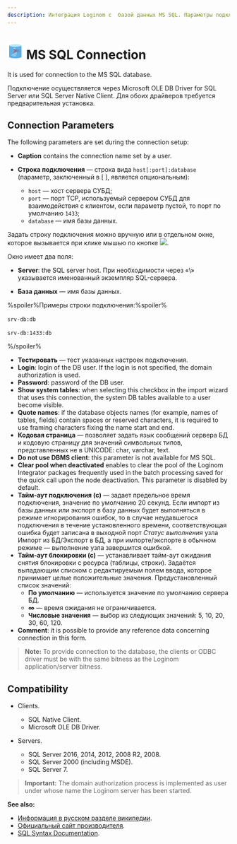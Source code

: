 ```yaml
---
description: Интеграция Loginom с  базой данных MS SQL. Параметры подключения. Совместимость.
---
```

# ![ ](./../../../images/icons/common/data-sources/db-mssql_default.svg) MS SQL Connection

It is used for connection to the MS SQL database.

Подключение осуществляется через Microsoft OLE DB Driver for SQL Server или SQL Server Native Client. Для обоих драйверов требуется предварительная установка.

## Connection Parameters

The following parameters are set during the connection setup:

* **Caption** contains the connection name set by a user.
* **Строка подключения** — строка вида `host[:port]:database` (параметр, заключенный в [ ], является опциональным):

   * `host` — хост сервера СУБД;
   * `port` — порт TCP, используемый сервером СУБД для взаимодействия с клиентом, если параметр пустой, то порт по умолчанию `1433`;
   * `database` — имя базы данных.

Задать строку подключения можно вручную или в отдельном окне, которое вызывается при клике мышью по кнопке ![ ](./../../../images/extjs-theme/form/open-trigger/open-trigger_default.svg).

Окно имеет два поля:

* **Server**: the SQL server host. При необходимости через «\» указывается именованный экземпляр SQL-сервера.

* **База данных** — имя базы данных.

%spoiler%Примеры строки подключения:%spoiler%

`srv-db:db`

`srv-db:1433:db`

%/spoiler%

* **Тестировать** — тест указанных настроек подключения.
* **Login**: login of the DB user. If the login is not specified, the domain authorization is used.
* **Password**: password of the DB user.
* **Show system tables**: when selecting this checkbox in the import wizard that uses this connection, the system DB tables available to a user become visible.
* **Quote names**: if the database objects names (for example, names of tables, fields) contain spaces or reserved characters, it is required to use framing characters fixing the name start and end.
* **Кодовая страница** — позволяет задать язык сообщений сервера БД и кодовую страницу для значений символьных типов, представленных не в UNICODE: char, varchar, text.
* **Do not use DBMS client**: this parameter is not available for MS SQL.
* **Clear pool when deactivated** enables to clear the pool of the Loginom Integrator packages frequently used in the batch processing saved for the quick call upon the node deactivation. This parameter is disabled by default.
* **Тайм-аут подключения (c)** — задает предельное время подключения, значение по умолчанию 20 секунд. Если импорт из базы данных или экспорт в базу данных будет выполняться в режиме игнорирования ошибок, то в случае неудавшегося подключения в течение установленного времени, соответствующая ошибка будет записана в выходной порт *Статус выполнения* узла Импорт из БД/Экспорт в БД, а при импорте/экспорте в обычном режиме — выполнение узла завершится ошибкой.
* **Тайм-аут блокировки (с)** — устанавливает тайм-аут ожидания снятия блокировки с ресурса (таблицы, строки). Задаётся выпадающим списком с редактируемым полем ввода, которое принимает целые положительные значения. Предустановленный список значений:
   * **По умолчанию** — используется значение по умолчанию сервера БД.
   * **∞** — время ожидания не ограничивается.
   * **Числовые значения** — выбор из следующих значений: 5, 10, 20, 30, 60, 120.
* **Comment**: it is possible to provide any reference data concerning connection in this form.

> **Note:** To provide connection to the database, the clients or ODBC driver must be with the same bitness as the Loginom application/server bitness.

## Compatibility

* Clients.
   * SQL Native Client.
   * Microsoft OLE DB Driver.

* Servers.
   * SQL Server 2016, 2014, 2012, 2008 R2, 2008.
   * SQL Server 2000 (including MSDE).
   * SQL Server 7.

> **Important:** The domain authorization process is implemented as user under whose name the Loginom server has been started.

**See also:**

* [Информация в русском разделе википедии](https://ru.wikipedia.org/wiki/Microsoft_SQL_Server).
* [Официальный сайт производителя](https://www.microsoft.com/ru-ru/sql-server).
* [SQL Syntax Documentation](https://docs.microsoft.com/ru-ru/sql/t-sql/queries/queries).
